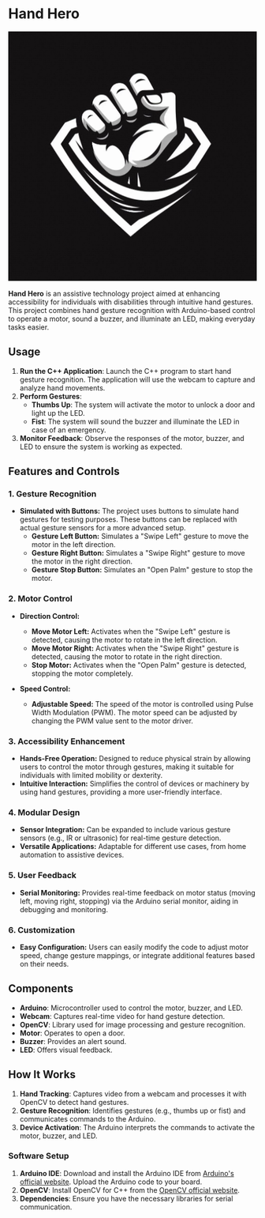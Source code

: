 # Hand Hero

<p align="center">
  <img src="https://github.com/rubenreh/Hand-Hero/blob/main/HandHeroLogo.png?raw=true" alt="Hand Hero Logo">
</p>

**Hand Hero** is an assistive technology project aimed at enhancing accessibility for individuals with disabilities through intuitive hand gestures. This project combines hand gesture recognition with Arduino-based control to operate a motor, sound a buzzer, and illuminate an LED, making everyday tasks easier.

## Usage

1. **Run the C++ Application**: Launch the C++ program to start hand gesture recognition. The application will use the webcam to capture and analyze hand movements.
2. **Perform Gestures**:
   - **Thumbs Up**: The system will activate the motor to unlock a door and light up the LED.
   - **Fist**: The system will sound the buzzer and illuminate the LED in case of an emergency.
3. **Monitor Feedback**: Observe the responses of the motor, buzzer, and LED to ensure the system is working as expected.

## **Features and Controls**

### **1. Gesture Recognition**
- **Simulated with Buttons:** The project uses buttons to simulate hand gestures for testing purposes. These buttons can be replaced with actual gesture sensors for a more advanced setup.
  - **Gesture Left Button:** Simulates a "Swipe Left" gesture to move the motor in the left direction.
  - **Gesture Right Button:** Simulates a "Swipe Right" gesture to move the motor in the right direction.
  - **Gesture Stop Button:** Simulates an "Open Palm" gesture to stop the motor.

### **2. Motor Control**
- **Direction Control:**
  - **Move Motor Left:** Activates when the "Swipe Left" gesture is detected, causing the motor to rotate in the left direction.
  - **Move Motor Right:** Activates when the "Swipe Right" gesture is detected, causing the motor to rotate in the right direction.
  - **Stop Motor:** Activates when the "Open Palm" gesture is detected, stopping the motor completely.

- **Speed Control:**
  - **Adjustable Speed:** The speed of the motor is controlled using Pulse Width Modulation (PWM). The motor speed can be adjusted by changing the PWM value sent to the motor driver.

### **3. Accessibility Enhancement**
- **Hands-Free Operation:** Designed to reduce physical strain by allowing users to control the motor through gestures, making it suitable for individuals with limited mobility or dexterity.
- **Intuitive Interaction:** Simplifies the control of devices or machinery by using hand gestures, providing a more user-friendly interface.

### **4. Modular Design**
- **Sensor Integration:** Can be expanded to include various gesture sensors (e.g., IR or ultrasonic) for real-time gesture detection.
- **Versatile Applications:** Adaptable for different use cases, from home automation to assistive devices.

### **5. User Feedback**
- **Serial Monitoring:** Provides real-time feedback on motor status (moving left, moving right, stopping) via the Arduino serial monitor, aiding in debugging and monitoring.

### **6. Customization**
- **Easy Configuration:** Users can easily modify the code to adjust motor speed, change gesture mappings, or integrate additional features based on their needs.

## Components

- **Arduino**: Microcontroller used to control the motor, buzzer, and LED.
- **Webcam**: Captures real-time video for hand gesture detection.
- **OpenCV**: Library used for image processing and gesture recognition.
- **Motor**: Operates to open a door.
- **Buzzer**: Provides an alert sound.
- **LED**: Offers visual feedback.

## How It Works

1. **Hand Tracking**: Captures video from a webcam and processes it with OpenCV to detect hand gestures.
2. **Gesture Recognition**: Identifies gestures (e.g., thumbs up or fist) and communicates commands to the Arduino.
3. **Device Activation**: The Arduino interprets the commands to activate the motor, buzzer, and LED.

### Software Setup

1. **Arduino IDE**: Download and install the Arduino IDE from [Arduino's official website](https://www.arduino.cc/en/software). Upload the Arduino code to your board.
2. **OpenCV**: Install OpenCV for C++ from the [OpenCV official website](https://opencv.org/releases/).
3. **Dependencies**: Ensure you have the necessary libraries for serial communication.
